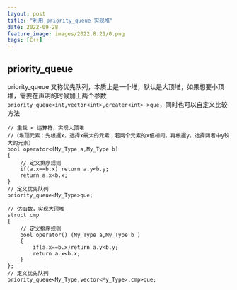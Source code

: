 ```yaml
---
layout: post
title: "利用 priority_queue 实现堆"
date: 2022-09-28
feature_image: images/2022.8.21/0.png 
tags: [C++]
---
```


<!--more-->

## priority_queue

priority_queue 又称优先队列，本质上是一个堆，默认是大顶堆，如果想要小顶堆，需要在声明的时候加上两个参数 `priority_queue<int,vector<int>,greater<int> >que`，同时也可以自定义比较方法

```
// 重载 < 运算符，实现大顶堆
//（堆顶元素：先根据x，选择x最大的元素；若两个元素的x值相同，再根据y，选择两者中y较大的元素） 
bool operator<(My_Type a,My_Type b)
{
    // 定义排序规则 
    if(a.x==b.x) return a.y<b.y;
    return a.x<b.x; 
}
// 定义优先队列
priority_queue<My_Type>que; 

// 仿函数，实现大顶堆 
struct cmp
{
    // 定义排序规则 
    bool operator() (My_Type a,My_Type b )
    { 
        if(a.x==b.x)return a.y<b.y;
        return a.x<b.x; 
    }
}; 
// 定义优先队列
priority_queue<My_Type,vector<My_Type>,cmp>que;
```